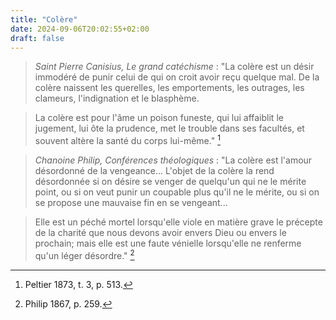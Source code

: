 ```yaml
---
title: "Colère"
date: 2024-09-06T20:02:55+02:00
draft: false
---
```




> *Saint Pierre Canisius, Le grand catéchisme* : "La colère est un désir immodéré de punir celui de qui on croit avoir reçu quelque mal. De la colère naissent les querelles, les emportements, les outrages, les clameurs, l'indignation et le blasphème. 

> La colère est pour l'âme un poison funeste, qui lui affaiblit le jugement, lui ôte la prudence, met le trouble dans ses facultés, et souvent altère la santé du corps lui-même." [^1]

[^1]: Peltier 1873, t. 3, p. 513.




> *Chanoine Philip, Conférences théologiques* : "La colère est l'amour désordonné de la vengeance... L'objet de la colère la rend désordonnée si on désire se venger de quelqu'un qui ne le mérite point, ou si on veut punir un coupable plus qu'il ne le mérite, ou si on se propose une mauvaise fin en se vengeant...

> Elle est un péché mortel lorsqu'elle viole en matière grave le précepte de la charité que nous devons avoir envers Dieu ou envers le prochain; mais elle est une faute vénielle lorsqu'elle ne renferme qu'un léger désordre." [^2]

[^2]: Philip 1867, p. 259.


